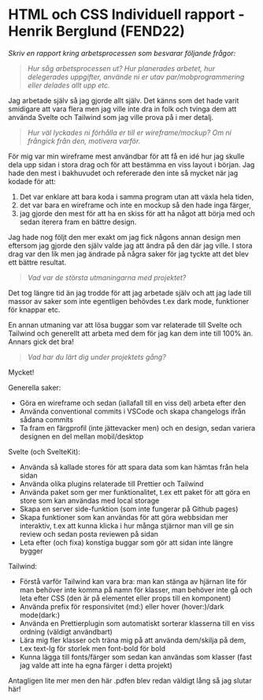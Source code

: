 # HTML och CSS Individuell rapport - Henrik Berglund (FEND22)

*Skriv en rapport kring arbetsprocessen som besvarar följande frågor:*

> *Hur såg arbetsprocessen ut? Hur planerades arbetet, hur delegerades uppgifter, använde ni er utav par/mobprogrammering eller delades allt upp etc.*

Jag arbetade själv så jag gjorde allt själv. Det känns som det hade varit smidigare att vara flera men jag ville inte dra in folk och tvinga dem att använda Svelte och Tailwind som jag ville prova på i mer detalj.

> *Hur väl lyckades ni förhålla er till er wireframe/mockup? Om ni frångick från den, motivera varför.*

För mig var min wireframe mest användbar för att få en idé hur jag skulle dela upp sidan i stora drag och för att bestämma en viss layout i början. Jag hade den mest i bakhuvudet och refererade den inte så mycket när jag kodade för att:

1. Det var enklare att bara koda i samma program utan att växla hela tiden,
2. det var bara en wireframe och inte en mockup så den hade inga färger,
3. jag gjorde den mest för att ha en skiss för att ha något att börja med och sedan iterera fram en bättre design.

Jag hade nog följt den mer exakt om jag fick någons annan design men eftersom jag gjorde den själv valde jag att ändra på den där jag ville. I stora drag var den lik men jag ändrade på några saker för jag tyckte att det blev ett bättre resultat.

> *Vad var de största utmaningarna med projektet?*

Det tog längre tid än jag trodde för att jag arbetade själv och att jag lade till massor av saker som inte egentligen behövdes t.ex dark mode, funktioner för knappar etc.

En annan utmaning var att lösa buggar som var relaterade till Svelte och Tailwind och generellt att arbeta med dem för jag kan dem inte till 100% än. Annars gick det bra!

> *Vad har du lärt dig under projektets gång?*

Mycket!

Generella saker:
- Göra en wireframe och sedan (iallafall till en viss del) arbeta efter den
- Använda conventional commits i VSCode och skapa changelogs ifrån sådana commits
- Ta fram en färgprofil (inte jättevacker men) och en design, sedan variera designen en del mellan mobil/desktop

Svelte (och SvelteKit):
- Använda så kallade stores för att spara data som kan hämtas från hela sidan
- Använda olika plugins relaterade till Prettier och Tailwind
- Använda paket som ger mer funktionalitet, t.ex ett paket för att göra en store som kan användas med local storage
- Skapa en server side-funktion (som inte fungerar på Github pages)
- Skapa funktioner som kan användas för att göra webbsidan mer interaktiv, t.ex att kunna klicka i hur många stjärnor man vill ge sin review och sedan posta reviewen på sidan
- Leta efter (och fixa) konstiga buggar som gör att sidan inte längre bygger

Tailwind:
- Förstå varför Tailwind kan vara bra: man kan stänga av hjärnan lite för man behöver inte komma på namn för klasser, man behöver inte gå och leta efter CSS (den är på elementet eller props till en komponent)
- Använda prefix för responsivitet (md:) eller hover (hover:)/dark mode(dark:)
- Använda en Prettierplugin som automatiskt sorterar klasserna till en viss ordning (väldigt användbart)
- Lära mig fler klasser och träna mig på att använda dem/skilja på dem, t.ex text-lg för storlek men font-bold för bold 
- Kunna lägga till fonts/färger som sedan kan användas som klasser (fast jag valde att inte ha egna färger i detta projekt)

Antagligen lite mer men den här .pdfen blev redan väldigt lång så jag slutar här!